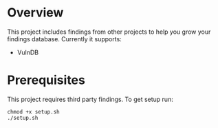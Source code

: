 # Overview

This project includes findings from other projects to help you grow your findings database. Currently it supports:

- VulnDB

# Prerequisites

This project requires third party findings. To get setup run:
```
chmod +x setup.sh
./setup.sh
```

